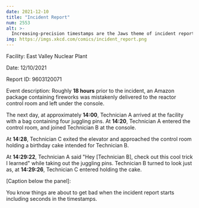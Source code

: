 ```yaml
---
date: 2021-12-10
title: "Incident Report"
num: 2553
alt: >-
  Increasing-precision timestamps are the Jaws theme of incident reports.
img: https://imgs.xkcd.com/comics/incident_report.png
---
```

Facility: East Valley Nuclear Plant

Date: 12/10/2021

Report ID: 9603120071

Event description: Roughly **18 hours** prior to the incident, an Amazon package containing fireworks was mistakenly delivered to the reactor control room and left under the console.

The next day, at approximately **14:00**, Technician A arrived at the facility with a bag containing four juggling pins. At **14:20**, Technician A entered the control room, and joined Technician B at the console.

At **14:28**, Technician C exited the elevator and approached the control room holding a birthday cake intended for Technician B.

At **14:29:22**, Technician A said "Hey [Technician B], check out this cool trick I learned" while taking out the juggling pins. Technician B turned to look just as, at **14:29:26**, Technician C entered holding the cake.

[Caption below the panel]:

You know things are about to get bad when the incident report starts including seconds in the timestamps.